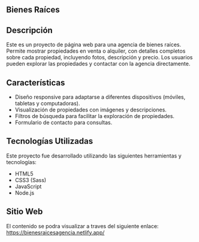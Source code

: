 ## Bienes Raíces 
## Descripción
Este es un proyecto de página web para una agencia de bienes raíces. Permite mostrar propiedades en venta o alquiler, con detalles completos sobre cada propiedad, incluyendo fotos, descripción y precio. Los usuarios pueden explorar las propiedades y contactar con la agencia directamente.

## Características
- Diseño responsive para adaptarse a diferentes dispositivos (móviles, tabletas y computadoras).
- Visualización de propiedades con imágenes y descripciones.
- Filtros de búsqueda para facilitar la exploración de propiedades.
- Formulario de contacto para consultas.

## Tecnologías Utilizadas
Este proyecto fue desarrollado utilizando las siguientes herramientas y tecnologías:
- HTML5
- CSS3 (Sass)
- JavaScript
- Node.js

## Sitio Web
El contenido se podra visualizar a traves del siguiente enlace: https://bienesraicesagencia.netlify.app/
